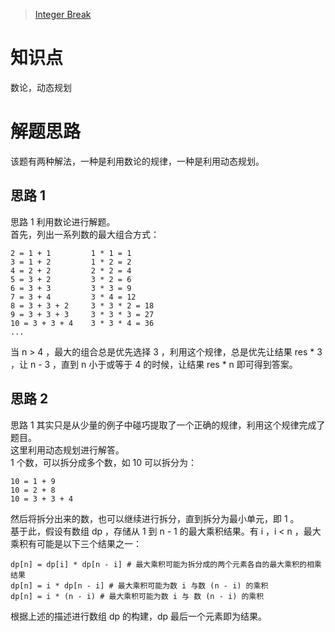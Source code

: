 > [Integer Break](https://leetcode.com/problems/integer-break/description/)

# 知识点
数论，动态规划

# 解题思路
该题有两种解法，一种是利用数论的规律，一种是利用动态规划。

## 思路 1
思路 1 利用数论进行解题。  
首先，列出一系列数的最大组合方式：
```
2 = 1 + 1         1 * 1 = 1
3 = 1 + 2         1 * 2 = 2
4 = 2 + 2         2 * 2 = 4
5 = 3 + 2         3 * 2 = 6
6 = 3 + 3         3 * 3 = 9
7 = 3 + 4         3 * 4 = 12
8 = 3 + 3 + 2     3 * 3 * 2 = 18
9 = 3 + 3 + 3     3 * 3 * 3 = 27
10 = 3 + 3 + 4    3 * 3 * 4 = 36
...
```
当 n > 4 ，最大的组合总是优先选择 3 ，利用这个规律，总是优先让结果 res * 3 ，让 n - 3 ，直到 n 小于或等于 4 的时候，让结果 res * n 即可得到答案。  

## 思路 2
思路 1 其实只是从少量的例子中碰巧提取了一个正确的规律，利用这个规律完成了题目。  
这里利用动态规划进行解答。  
1 个数，可以拆分成多个数，如 10 可以拆分为：
```
10 = 1 + 9
10 = 2 + 8
10 = 3 + 3 + 4
```

然后将拆分出来的数，也可以继续进行拆分，直到拆分为最小单元，即 1 。  
基于此，假设有数组 dp ，存储从 1 到 n - 1 的最大乘积结果。有 i ，i < n ，最大乘积有可能是以下三个结果之一：
```
dp[n] = dp[i] * dp[n - i] # 最大乘积可能为拆分成的两个元素各自的最大乘积的相乘结果
dp[n] = i * dp[n - i] # 最大乘积可能为数 i 与数 (n - i) 的乘积
dp[n] = i * (n - i) # 最大乘积可能为数 i 与 数 (n - i) 的乘积
```

根据上述的描述进行数组 dp 的构建，dp 最后一个元素即为结果。